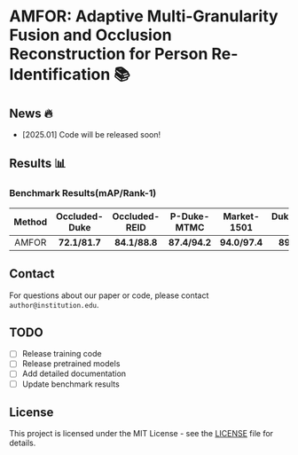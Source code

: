 # AMFOR: Adaptive Multi-Granularity Fusion and Occlusion Reconstruction for Person Re-Identification 📚


## News 🔥
- [2025.01] Code will be released soon!


## Results 📊
### Benchmark Results(mAP/Rank-1)
|  Method  |  Occluded-Duke  |  Occluded-REID  |   P-Duke-MTMC   |   Market-1501   |  DukeMTMC-ReID  |
|:--------:|:---------------:|:---------------:|:---------------:|:---------------:|:---------------:|
|  AMFOR   |  **72.1/81.7**  |  **84.1/88.8**  |  **87.4/94.2**  |  **94.0/97.4**  |  **89.0/94.5**  |

## Contact
For questions about our paper or code, please contact `author@institution.edu`.

## TODO
- [ ] Release training code
- [ ] Release pretrained models
- [ ] Add detailed documentation
- [ ] Update benchmark results

## License
This project is licensed under the MIT License - see the [LICENSE](LICENSE) file for details.

